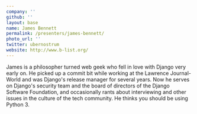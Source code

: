 ```yaml
---
company: ''
github: ''
layout: base
name: James Bennett
permalink: /presenters/james-bennett/
photo_url: ''
twitter: ubernostrum
website: http://www.b-list.org/
---
```


James is a philosopher turned web geek who fell in love with Django very early on. He picked up a commit bit while working at the Lawrence Journal-World and was Django's release manager for several years. Now he serves on Django's security team and the board of directors of the Django Software Foundation, and occasionally rants about interviewing and other issues in the culture of the tech community. He thinks you should be using Python 3.